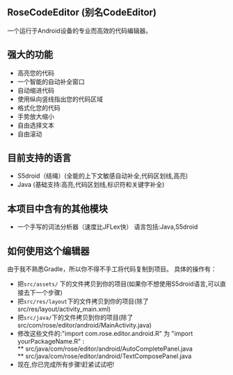 ## RoseCodeEditor (别名CodeEditor)   
一个运行于Android设备的专业而高效的代码编辑器。    
## 强大的功能   
* 高亮您的代码
* 一个智能的自动补全窗口
* 自动缩进代码
* 使用纵向竖线指出您的代码区域
* 格式化您的代码
* 手势放大缩小
* 自由选择文本
* 自由滚动
## 目前支持的语言   
* S5droid（结绳）(全能的上下文敏感自动补全,代码区划线,高亮)
* Java (基础支持:高亮,代码区划线,标识符和关键字补全)
## 本项目中含有的其他模块   
* 一个手写的词法分析器（速度比JFLex快）
语言包括:Java,S5droid
## 如何使用这个编辑器
由于我不熟悉Gradle，所以你不得不手工将代码复制到项目。
具体的操作有：
* 把` src/assets/ ` 下的文件拷贝到你的项目(如果你不想使用S5droid语言,可以直接去下一个步骤)
* 把` src/res/layout `下的文件拷贝到你的项目(除了src/res/layout/activity_main.xml)
* 把` src/java/ `下的文件拷贝到你的项目(除了src/com/rose/editor/android/MainActivity.java)   
* 修改这些文件的:"import com.rose.editor.android.R" 为 "import yourPackageName.R" :   
** src/java/com/rose/editor/android/AutoCompletePanel.java   
** src/java/com/rose/editor/android/TextComposePanel.java   
* 现在,你已完成所有步骤!赶紧试试吧!
